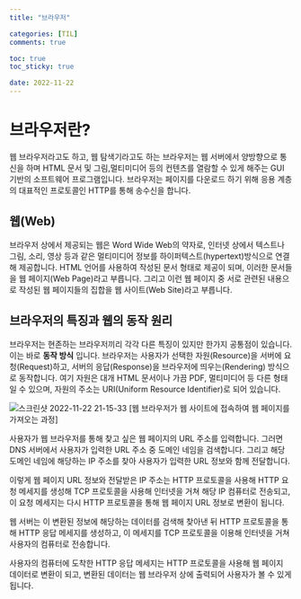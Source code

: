 ```yaml
---
title: "브라우저"

categories: [TIL]
comments: true

toc: true
toc_sticky: true

date: 2022-11-22
---
```


<h1>브라우저란?</h1>

웹 브라우저라고도 하고, 웹 탐색기라고도 하는 브라우저는 웹 서버에서 양방향으로 통신을 하며 HTML 문서 및 그림,멀티미디어 등의 컨텐츠를 열람할 수 있게 해주는 GUI 기반의 소프트웨어 프로그램입니다. 브라우저는 페이지를 다운로드 하기 위해 응용 계층의 대표적인 프로토콜인 HTTP를 통해 송수신을 합니다.

 <h2>웹(Web)</h2>

브라우저 상에서 제공되는 웹은 Word Wide Web의 약자로, 인터넷 상에서 텍스트나 그림, 소리, 영상 등과 같은 멀티미디어 정보를 하이퍼텍스트(hypertext)방식으로 연결해 제공합니다. HTML 언어를 사용하여 작성된 문서 형태로 제공이 되며, 이러한 문서들을 웹 페이지(Web Page)라고 부릅니다. 그리고 이런 웹 페이지 중 서로 관련된 내용으로 작성된 웹 페이지들의 집합을 웹 사이트(Web Site)라고 부릅니다.

<h2>브라우저의 특징과 웹의 동작 원리</h2>

브라우저는 현존하는 브라우저끼리 각각 다른 특징이 있지만 한가지 공통점이 있습니다. 이는 바로 **동작 방식** 입니다. 브라우저는 사용자가 선택한 자원(Resource)을 서버에 요청(Request)하고, 서버의 응답(Response)을 브라우저에 띄우는(Rendering) 방식으로 동작합니다. 여기 자원은 대개 HTML 문서이나 가끔 PDF, 멀티미디어 등 다른 형태일 수 있으며, 자원의 주소는 URI(Uniform Resource Identifier)로 되어 있습니다.

![스크린샷 2022-11-22 21-15-33](https://user-images.githubusercontent.com/111376707/203313752-4bcafe2b-aee6-4635-85a6-7f13afa72615.png)
[웹 브라우저가 웹 사이트에 접속하여 웹 페이지를 가져오는 과정]

사용자가 웹 브라우저를 통해 찾고 싶은 웹 페이지의 URL 주소를 입력합니다. 그러면 DNS 서버에서 사용자가 입력한 URL 주소 중 도메인 네임을 검색합니다. 그리고 해당 도메인 네임에 해당하는 IP 주소를 찾아 사용자가 입력한 URL 정보와 함께 전달합니다.

이렇게 웹 페이지 URL 정보와 전달받은 IP 주소는 HTTP 프로토콜을 사용해 HTTP 요청 메세지를 생성해 TCP 프로토콜을 사용해 인터넷을 거쳐 해당 IP 컴퓨터로 전송되고, 이 요청 메세지는 다시 HTTP 프로토콜을 통해 웹 페이지 URL 정보로 변환이 됩니다.

웹 서버는 이 변환된 정보에 해당하는 데이터를 검색해 찾아낸 뒤 HTTP 프로토콜을 통해 HTTP 응답 메세지를 생성하고, 이 메세지를 TCP 프로토콜을 이용해 인터넷을 거쳐 사용자의 컴퓨터로 전송합니다.

사용자의 컴퓨터에 도착한 HTTP 응답 메세지는 HTTP 프로토콜을 사용해 웹 페이지 데이터로 변환이 되고, 변환된 데이터는 웹 브라우저 상에 출력되어 사용자가 볼 수 있게 됩니다.
